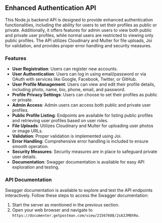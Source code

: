 ## Enhanced Authentication API

This Node.js backend API is designed to provide enhanced authentication functionalities, including the ability for users to set their profiles as public or private. Additionally, it offers features for admin users to view both public and private user profiles, while normal users are restricted to viewing only public profiles. The API utilizes Cloudinary and Multer for file uploads, Joi for validation, and provides proper error handling and security measures.

### Features

- **User Registration**: Users can register new accounts.
- **User Authentication**: Users can log in using email/password or via OAuth with services like Google, Facebook, Twitter, or GitHub.
- **User Profile Management**: Users can view and edit their profile details, including photo, name, bio, phone, email, and password.
- **Profile Privacy Settings**: Users can choose to set their profiles as public or private.
- **Admin Access**: Admin users can access both public and private user profiles.
- **Public Profile Listing**: Endpoints are available for listing public profiles and retrieving user profiles based on user roles.
- **File Uploads**: Utilizes Cloudinary and Multer for uploading user photos or image URLs.
- **Validation**: Proper validation is implemented using Joi.
- **Error Handling**: Comprehensive error handling is included to ensure smooth operation.
- **Security Measures**: Security measures are in place to safeguard private user details.
- **Documentation**: Swagger documentation is available for easy API exploration and testing.

### API Documentation

Swagger documentation is available to explore and test the API endpoints interactively. Follow these steps to access the Swagger documentation:

1. Start the server as mentioned in the previous section.
2. Open your web browser and navigate to `https://documenter.getpostman.com/view/21567688/2sA3JM8hRo`.
